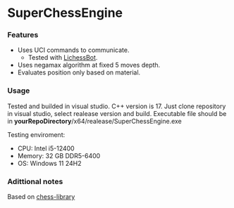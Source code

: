 # SuperChessEngine
### Features
* Uses UCI commands to communicate.
  * Tested with [LichessBot](https://github.com/lichess-bot-devs/lichess-bot).
* Uses negamax algorithm at fixed 5 moves depth.
* Evaluates position only based on material.

### Usage
Tested and builded in visual studio. C++ version is 17. Just clone repository in visual studio, select realease version and build. Executable file should be in **yourRepoDirectory**/x64/realease/SuperChessEngine.exe

Testing enviroment:
* CPU: Intel i5-12400
* Memory: 32 GB DDR5-6400
* OS: Windows 11 24H2

### Adittional notes
Based on [chess-library](https://github.com/Disservin/chess-library)
